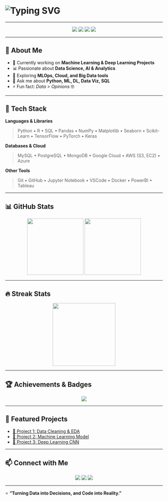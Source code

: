 <!-- Typing SVG Animation -->
# ![Typing SVG](https://readme-typing-svg.demolab.com?font=Fira+Code&size=28&duration=3000&pause=1000&color=00F700&center=true&vCenter=true&width=800&lines=Hey!+I'm+SAMEER+BHATTI;Data+Scientist+%7C+ML+Engineer;AI+%26+Deep+Learning+Enthusiast;Always+Learning+New+Things)

---

<p align="center">
  <img src="https://img.shields.io/badge/Focus-Data%20Science-blueviolet" />
  <img src="https://img.shields.io/badge/Languages-Python%20%7C%20SQL%20%7C%20R-orange" />
  <img src="https://img.shields.io/badge/Tools-Jupyter%20%7C%20VSCode%20%7C%20Git-critical" />
  <img src="https://img.shields.io/badge/ML-TensorFlow%20%7C%20PyTorch%20%7C%20Scikit--Learn-success" />
</p>

---

## 🚀 About Me
- 🔭 Currently working on **Machine Learning & Deep Learning Projects**  
- 📊 Passionate about **Data Science, AI & Analytics**  
- 🌱 Exploring **MLOps, Cloud, and Big Data tools**  
- 💬 Ask me about **Python, ML, DL, Data Viz, SQL**  
- ⚡ Fun fact: *Data > Opinions* 🤓  

---

## 🧰 Tech Stack

**Languages & Libraries**
> Python • R • SQL • Pandas • NumPy • Matplotlib • Seaborn • Scikit-Learn • TensorFlow • PyTorch • Keras  

**Databases & Cloud**
> MySQL • PostgreSQL • MongoDB • Google Cloud • AWS (S3, EC2) • Azure  

**Other Tools**
> Git • GitHub • Jupyter Notebook • VSCode • Docker • PowerBI • Tableau  

---

## 📊 GitHub Stats

<p align="center">
  <img src="https://github-readme-stats.vercel.app/api?username=SAMEERBHATTI4065&show_icons=true&theme=radical" height="180" />
  <img src="https://github-readme-stats.vercel.app/api/top-langs/?username=SAMEERBHATTI4065&layout=compact&theme=radical" height="180" />
</p>

---

## 🔥 Streak Stats

<p align="center">
  <img src="https://streak-stats.demolab.com?user=SAMEERBHATTI4065&theme=radical&hide_border=true" height="200" />
</p>

---

## 🏆 Achievements & Badges

<p align="center">
  <img src="https://github-profile-trophy.vercel.app/?username=SAMEERBHATTI4065&theme=radical&no-frame=true&margin-w=5&margin-h=5" />
</p>

---

## 📂 Featured Projects

- [🔗 Project 1: Data Cleaning & EDA](https://github.com/yourusername/project1)  
- [🔗 Project 2: Machine Learning Model](https://github.com/yourusername/project2)  
- [🔗 Project 3: Deep Learning CNN](https://github.com/yourusername/project3)  

---

## 📫 Connect with Me

<p align="center">
  <a href="https://www.linkedin.com/in/yourlinkedin"><img src="https://img.icons8.com/color/48/000000/linkedin.png"/></a>
  <a href="mailto:your.email@example.com"><img src="https://img.icons8.com/color/48/000000/gmail.png"/></a>
  <a href="https://twitter.com/yourhandle"><img src="https://img.icons8.com/color/48/000000/twitter.png"/></a>
</p>

---

⭐ **“Turning Data into Decisions, and Code into Reality.”**  
